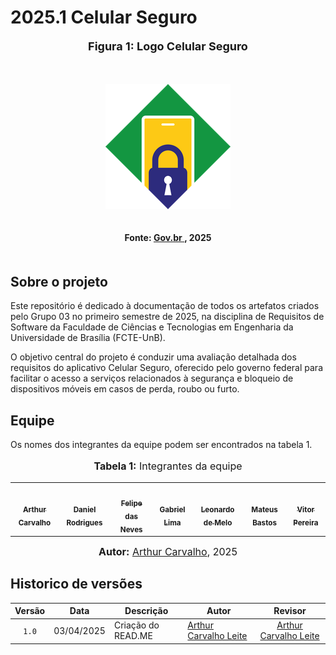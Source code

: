 ﻿# 2025.1 Celular Seguro
<div align="center">
  <font size="4"><p style="text-align: center; margin-bottom: 50px;"><b>Figura 1: Logo Celular Seguro</b></p></font>
</div>

<div align="center">
<img src="Docs/view/img/LogoCelularSeguro.png" alt="Logo Celular Seguro" style=" max-width: 100%; height: auto; margin-bottom: 20px;">
</div>
<div align="center">
<p style="text-align: center; margin-bottom: 50px;">
  <b>Fonte: <a href="https://www.gov.br/pt-br/apps/celular-seguro-br ">Gov.br </a> , 2025</b>
</p>
</div>

## Sobre o projeto

Este repositório é dedicado à documentação de todos os artefatos criados pelo Grupo 03 no primeiro semestre de 2025, na disciplina de Requisitos de Software da Faculdade de Ciências e Tecnologias em Engenharia da Universidade de Brasília (FCTE-UnB).

O objetivo central do projeto é conduzir uma avaliação detalhada dos requisitos do aplicativo Celular Seguro, oferecido pelo governo federal para facilitar o acesso a serviços relacionados à segurança e bloqueio de dispositivos móveis em casos de perda, roubo ou furto.

## Equipe

Os nomes dos integrantes da equipe podem ser encontrados na tabela 1.

<div align="center">
<font size="3"><p style="text-align: center"><b>Tabela 1:</b> Integrantes da equipe</p></font>

<table>
  <tr>
    <td align="center"><a href="https://github.com/arthurlleite "><img style="border-radius: 50%;" src="https://github.com/arthurlleite.png" width="100px;" alt=""/><br /><sub><b>Arthur Carvalho</b></sub></a><br/>
    <td align="center"><a href="https://github.com/zDrNz "><img style="border-radius: 50%;" src="https://github.com/zDrNz.png" width="100px;" alt=""/><br /><sub><b>Daniel Rodrigues</b></sub></a><br/><a href="Link git" title="Rocketseat"></a></td>
    <td align="center"><a href="https://github.com/FelipeFreire-gf "><img style="border-radius: 50%;" src="https://github.com/FelipeFreire-gf.png" width="100px;" alt=""/><br /><sub><b>Felipe das Neves</b></sub></a><br/><a href="Link git" title="Rocketseat"></a></td>
    <td align="center"><a href="https://github.com/gabriel-lima258 "><img style="border-radius: 50%;" src="https://github.com/gabriel-lima258.png" width="100px;" alt=""/><br/><sub><b>Gabriel Lima</b></sub></a><br/>
    <td align="center"><a href="https://github.com/leozinlima "><img style="border-radius: 50%;" src="https://github.com/leozinlima.png" width="100px;" alt=""/><br><sub><b>Leonardo de Melo</b></sub></a><br/>
<td align="center"><a href="https://github.com/MateuSansete "><img style="border-radius: 50%;" src="https://github.com/MateuSansete.png" width="100px;" alt=""/><br><sub><b>Mateus Bastos</b></sub></a><br/>
<td align="center"><a href="https://github.com/Bessazs "><img style="border-radius: 50%;" src="https://github.com/Bessazs.png" width="100px;" alt=""/><br><sub><b>Vitor Pereira</b></sub></a><br/>

  </tr>
</table>

<font size="3"><p style="text-align: center"><b>Autor:</b> <a href="https://github.com/arthurlleite ">Arthur Carvalho</a>, 2025</p></font>

</div>

## Historico de versões

| Versão | Data       | Descrição          | Autor                                                 |                         Revisor                         |
| :----: | ---------- | ------------------ | ----------------------------------------------------- | :-----------------------------------------------------: |
| `1.0`  | 03/04/2025 | Criação do READ.ME | [Arthur Carvalho Leite]( https://github.com/arthurlleite) | [Arthur Carvalho Leite]( https://github.com/arthurlleite) |

